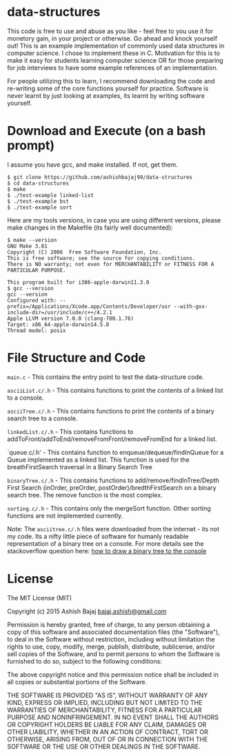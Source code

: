 data-structures
=============

This code is free to use and abuse as you like - feel free to you use it for monetory gain, in your project or otherwise. Go ahead and knock yourself out! This is an example implementation of commonly used data structures in computer science. I chose to implement these in C. Motivation for this is to make it easy for students learning computer science OR for those preparing for job interviews to have some example references of an implementation.

For people utilizing this to learn, I recommend downloading the code and re-writing some of the core functions yourself for practice. Software is never learnt by just looking at examples, its learnt by writing software yourself.

Download and Execute (on a bash prompt)
============
I assume you have gcc, and make installed. If not, get them.
```
$ git clone https://github.com/ashishbajaj99/data-structures
$ cd data-structures
$ make
$ ./test-example linked-list
$ ./test-example bst
$ ./test-example sort
```
Here are my tools versions, in case you are using different versions, please make changes in the Makefile (its fairly well documented):
```
$ make --version
GNU Make 3.81
Copyright (C) 2006  Free Software Foundation, Inc.
This is free software; see the source for copying conditions.
There is NO warranty; not even for MERCHANTABILITY or FITNESS FOR A
PARTICULAR PURPOSE.

This program built for i386-apple-darwin11.3.0
$ gcc --version
gcc --version
Configured with: --prefix=/Applications/Xcode.app/Contents/Developer/usr --with-gxx-include-dir=/usr/include/c++/4.2.1
Apple LLVM version 7.0.0 (clang-700.1.76)
Target: x86_64-apple-darwin14.5.0
Thread model: posix

```

File Structure and Code
============
`main.c` - This contains the entry point to test the data-structure code.

`asciiList.c/.h` - This contains functions to print the contents of a linked list to a console.

`asciiTree.c/.h` - This contains functions to print the contents of a binary search tree to a console.

`linkedList.c/.h` - This contains functions to addToFront/addToEnd/removeFromFront/removeFromEnd for a linked list.

`queue.c/.h' - This contains function to enqueue/dequeue/findInQueue for a Queue implemented as a linked list. This function is used for the breathFirstSearch traversal in a Binary Search Tree

`binaryTree.c/.h` - This contains functions to add/remove/findInTree/Depth First Search (inOrder, preOrder, postOrder)/bredthFirstSearch on a binary search tree. The remove function is the most complex.

`sorting.c/.h` - This contains only the mergeSort function. Other sorting functions are not implemented currently.


Note: The `asciitree.c/.h` files were downloaded from the internet - its not my code. Its a nifty little piece of software for humanly readable representation of a binary tree on a console. For more details see the stackoverflow question here: [how to draw a binary tree to the console](http://stackoverflow.com/questions/801740/c-how-to-draw-a-binary-tree-to-the-console)

License
==========
The MIT License (MIT)

Copyright (c) 2015 Ashish Bajaj bajaj.ashish@gmail.com

Permission is hereby granted, free of charge, to any person obtaining a copy of this software and associated documentation files (the "Software"), to deal in the Software without restriction, including without limitation the rights to use, copy, modify, merge, publish, distribute, sublicense, and/or sell copies of the Software, and to permit persons to whom the Software is furnished to do so, subject to the following conditions:

The above copyright notice and this permission notice shall be included in all copies or substantial portions of the Software.

THE SOFTWARE IS PROVIDED "AS IS", WITHOUT WARRANTY OF ANY KIND, EXPRESS OR IMPLIED, INCLUDING BUT NOT LIMITED TO THE WARRANTIES OF MERCHANTABILITY, FITNESS FOR A PARTICULAR PURPOSE AND NONINFRINGEMENT. IN NO EVENT SHALL THE AUTHORS OR COPYRIGHT HOLDERS BE LIABLE FOR ANY CLAIM, DAMAGES OR OTHER LIABILITY, WHETHER IN AN ACTION OF CONTRACT, TORT OR OTHERWISE, ARISING FROM, OUT OF OR IN CONNECTION WITH THE SOFTWARE OR THE USE OR OTHER DEALINGS IN THE SOFTWARE.
